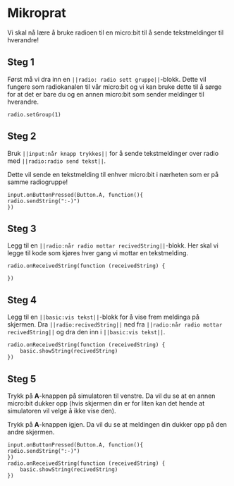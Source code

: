 # Mikroprat
Vi skal nå lære å bruke radioen til en micro:bit til å sende tekstmeldinger til hverandre! 


## Steg 1
Først må vi dra inn en ``||radio: radio sett gruppe||``-blokk. Dette vil fungere som radiokanalen til vår micro:bit og vi kan bruke dette til å sørge for at det er bare du og en annen micro:bit som sender meldinger til hverandre.

```blocks
radio.setGroup(1)
```

## Steg 2
Bruk ``||input:når knapp trykkes||`` for å sende tekstmeldinger over radio med ``||radio:radio send tekst||``.

Dette vil sende en tekstmelding til enhver micro:bit i nærheten som er på samme radiogruppe!

```blocks
input.onButtonPressed(Button.A, function(){
radio.sendString(":-)")
})
```

## Steg 3
Legg til en ``||radio:når radio mottar recivedString||``-blokk. Her skal vi legge til kode som kjøres hver gang vi mottar en tekstmelding.

```blocks
radio.onReceivedString(function (receivedString) {
	
})
```

## Steg 4
Legg til en ``||basic:vis tekst||``-blokk for å vise frem meldinga på skjermen. Dra ``||radio:recivedString||`` ned fra ``||radio:når radio mottar recivedString||`` og dra den inn i ``||basic:vis tekst||``.

```blocks
radio.onReceivedString(function (receivedString) {
	basic.showString(recivedString)
})
```

## Steg 5
Trykk på **A**-knappen på simulatoren til venstre. Da vil du se at en annen micro:bit dukker opp (hvis skjermen din er for liten kan det hende at simulatoren vil velge å ikke vise den). 

Trykk på **A**-knappen igjen. Da vil du se at meldingen din dukker opp på den andre skjermen. 

```blocks
input.onButtonPressed(Button.A, function(){
radio.sendString(":-)")
})
radio.onReceivedString(function (receivedString) {
	basic.showString(recivedString)
})
```


<script src="https://makecode.com/gh-pages-embed.js"></script><script>makeCodeRender("{{ site.makecode.home_url }}", "{{ site.github.owner_name }}/{{ site.github.repository_name }}");</script>